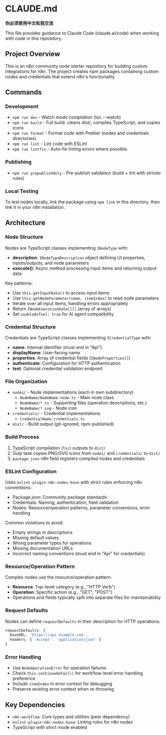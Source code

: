 # CLAUDE.md

**你必须使用中文和我交流**

This file provides guidance to Claude Code (claude.ai/code) when working with code in this repository.

## Project Overview

This is an n8n community node starter repository for building custom integrations for n8n. The project creates npm packages containing custom nodes and credentials that extend n8n's functionality.

## Commands

### Development
- `npm run dev` - Watch mode compilation (tsc --watch)
- `npm run build` - Full build: cleans dist/, compiles TypeScript, and copies icons
- `npm run format` - Format code with Prettier (nodes and credentials directories)
- `npm run lint` - Lint code with ESLint
- `npm run lintfix` - Auto-fix linting errors where possible

### Publishing
- `npm run prepublishOnly` - Pre-publish validation (build + lint with stricter rules)

### Local Testing
To test nodes locally, link the package using `npm link` in this directory, then link it in your n8n installation.

## Architecture

### Node Structure
Nodes are TypeScript classes implementing `INodeType` with:
- **description**: `INodeTypeDescription` object defining UI properties, inputs/outputs, and node parameters
- **execute()**: Async method processing input items and returning output data

Key patterns:
- Use `this.getInputData()` to access input items
- Use `this.getNodeParameter(name, itemIndex)` to read node parameters
- Iterate over all input items, handling errors appropriately
- Return `INodeExecutionData[][]` (array of arrays)
- Set `usableAsTool: true` for AI agent compatibility

### Credential Structure
Credentials are TypeScript classes implementing `ICredentialType` with:
- **name**: Internal identifier (must end in "Api")
- **displayName**: User-facing name
- **properties**: Array of credential fields (`INodeProperties[]`)
- **authenticate**: Configuration for HTTP authentication
- **test**: Optional credential validation endpoint

### File Organization
- `nodes/` - Node implementations (each in own subdirectory)
  - `NodeName/NodeName.node.ts` - Main node class
  - `NodeName/*.ts` - Supporting files (operation descriptions, etc.)
  - `NodeName/*.svg` - Node icon
- `credentials/` - Credential implementations
  - `CredentialName.credentials.ts`
- `dist/` - Build output (git-ignored, npm-published)

### Build Process
1. TypeScript compilation (`tsc`) outputs to `dist/`
2. Gulp task copies PNG/SVG icons from `nodes/` and `credentials/` to `dist/`
3. `package.json` n8n field registers compiled nodes and credentials

### ESLint Configuration
Uses `eslint-plugin-n8n-nodes-base` with strict rules enforcing n8n conventions:
- Package.json: Community package standards
- Credentials: Naming, authentication, field validation
- Nodes: Resource/operation patterns, parameter conventions, error handling

Common violations to avoid:
- Empty strings in descriptions
- Missing default values
- Wrong parameter types for operations
- Missing documentation URLs
- Incorrect naming conventions (must end in "Api" for credentials)

### Resource/Operation Pattern
Complex nodes use the resource/operation pattern:
- **Resource**: Top-level category (e.g., "HTTP Verb")
- **Operation**: Specific action (e.g., "GET", "POST")
- Operations and fields typically split into separate files for maintainability

### Request Defaults
Nodes can define `requestDefaults` in their description for HTTP operations:
```typescript
requestDefaults: {
  baseURL: 'https://api.example.com',
  headers: { 'Accept': 'application/json' }
}
```

### Error Handling
- Use `NodeOperationError` for operation failures
- Check `this.continueOnFail()` for workflow-level error handling preference
- Include `itemIndex` in error context for debugging
- Preserve existing error context when re-throwing

## Key Dependencies
- `n8n-workflow`: Core types and utilities (peer dependency)
- `eslint-plugin-n8n-nodes-base`: Linting rules for n8n nodes
- TypeScript with strict mode enabled
